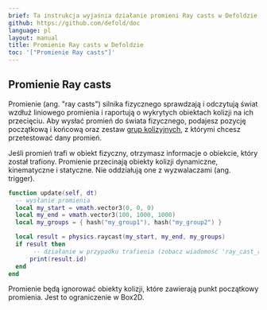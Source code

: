 ```yaml
---
brief: Ta instrukcja wyjaśnia działanie promieni Ray casts w Defoldzie.
github: https://github.com/defold/doc
language: pl
layout: manual
title: Promienie Ray casts w Defoldzie
toc: '["Promienie Ray casts"]'
---
```


## Promienie Ray casts

Promienie (ang. "ray casts") silnika fizycznego sprawdzają i odczytują świat wzdłuż liniowego promienia i raportują o wykrytych obiektach kolizji na ich przecięciu. Aby wysłać promień do świata fizycznego, podajesz pozycję początkową i końcową oraz zestaw [grup kolizyjnych](/pl/manuals/physics-groups), z którymi chcesz przetestować dany promień.

Jeśli promień trafi w obiekt fizyczny, otrzymasz informacje o obiekcie, który został trafiony. Promienie przecinają obiekty kolizji dynamiczne, kinematyczne i statyczne. Nie oddziałują one z wyzwalaczami (ang. trigger).

```lua
function update(self, dt)
  -- wysłanie promienia
  local my_start = vmath.vector3(0, 0, 0)
  local my_end = vmath.vector3(100, 1000, 1000)
  local my_groups = { hash("my_group1"), hash("my_group2") }

  local result = physics.raycast(my_start, my_end, my_groups)
  if result then
       -- działanie w przypadku trafienia (zobacz wiadomość 'ray_cast_response' w celu uzyskania wszystkich wartości)
      print(result.id)
  end
end
```

<div class='sidenote' markdown='1'>
Promienie będą ignorować obiekty kolizji, które zawierają punkt początkowy promienia. Jest to ograniczenie w Box2D.
</div>